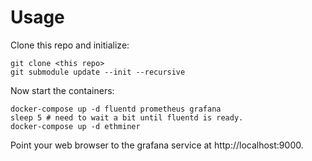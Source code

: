 # Usage

Clone this repo and initialize:
```shell
git clone <this repo>
git submodule update --init --recursive
```

Now start the containers:
```shell
docker-compose up -d fluentd prometheus grafana
sleep 5 # need to wait a bit until fluentd is ready.
docker-compose up -d ethminer
```

Point your web browser to the grafana service at http://localhost:9000.